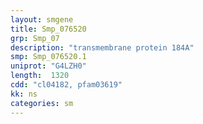 ```yaml
---
layout: smgene
title: Smp_076520
grp: Smp_07
description: "transmembrane protein 184A"
smp: Smp_076520.1
uniprot: "G4LZH0"
length:  1320
cdd: "cl04182, pfam03619"
kk: ns
categories: sm
---
```

